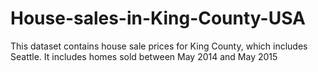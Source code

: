 # House-sales-in-King-County-USA
 This dataset contains house sale prices for King County, which includes Seattle. It includes homes sold between May 2014 and May 2015
